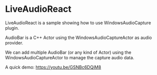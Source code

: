 # LiveAudioReact

LiveAudioReact is a sample showing how to use WindowsAudioCapture plugin.

AudioBar is a C++ Actor using the WindowsAudioCaptureActor as audio provider.

We can add multiple AudioBar (or any kind of Actor) using the WindowsAudioCaptureActor to manage the capture audio data.

A quick demo:
https://youtu.be/GSNBc6DQiM8


